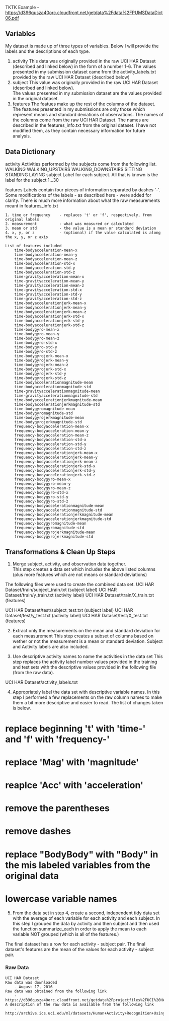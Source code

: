 
TKTK Example - https://d396qusza40orc.cloudfront.net/getdata%2Fdata%2FPUMSDataDict06.pdf

## Variables

My dataset is made up of three types of variables.  Below I will provide the labels and the descriptions of each type.

1. activity
	This data was originally provided in the raw UCI HAR Dataset (described and linked below) in the form of a number 1-6.
	The values presented in my submission dataset came from the activity_labels.txt provided by the raw UCI HAR Dataset (described below)
2. subject
	This value was originally provided in the raw UCI HAR Dataset (described and linked below).  
	The values presented in my submission dataset are the values provided in the original dataset.
3. features
	The featues make up the rest of the columns of the dataset.  
	The features presented in my submissions are only those which represent means and standard deviations of observations.
	The names of the columns come from the raw UCI HAR Dataset.
	The names are described in the features_info.txt from the original dataset.  I have not modified them, as they contain necessary information for future analysis.
	



## Data Dictionary

activity
	Activities performed by the subjects come from the following list. 
		WALKING
		WALKING_UPSTAIRS
		WALKING_DOWNSTAIRS
		SITTING
		STANDING
		LAYING
subject
	Label for each subject.  All that is known is the label for the subject
		1...30

features
	Labels contain four pieces of information separated by dashes '-'.  
	Some modifications of the labels - as described here - were added for clarity.
	There is much more information about what the raw measurements meant in features_info.txt

	1. time or frequency 	- replaces 't' or 'f', respectively, from original labels
	2. measurement 			- what was measured or calculated
	3. mean or std 			- the value is a mean or standard deviation
	4. x, y, or z 			- (optional) if the value calculated is along the x, y, or z axis
		
	List of features included	
		time-bodyacceleration-mean-x
		time-bodyacceleration-mean-y
		time-bodyacceleration-mean-z
		time-bodyacceleration-std-x
		time-bodyacceleration-std-y
		time-bodyacceleration-std-z
		time-gravityacceleration-mean-x
		time-gravityacceleration-mean-y
		time-gravityacceleration-mean-z
		time-gravityacceleration-std-x
		time-gravityacceleration-std-y
		time-gravityacceleration-std-z
		time-bodyaccelerationjerk-mean-x
		time-bodyaccelerationjerk-mean-y
		time-bodyaccelerationjerk-mean-z
		time-bodyaccelerationjerk-std-x
		time-bodyaccelerationjerk-std-y
		time-bodyaccelerationjerk-std-z
		time-bodygyro-mean-x
		time-bodygyro-mean-y
		time-bodygyro-mean-z
		time-bodygyro-std-x
		time-bodygyro-std-y
		time-bodygyro-std-z
		time-bodygyrojerk-mean-x
		time-bodygyrojerk-mean-y
		time-bodygyrojerk-mean-z
		time-bodygyrojerk-std-x
		time-bodygyrojerk-std-y
		time-bodygyrojerk-std-z
		time-bodyaccelerationmagnitude-mean
		time-bodyaccelerationmagnitude-std
		time-gravityaccelerationmagnitude-mean
		time-gravityaccelerationmagnitude-std
		time-bodyaccelerationjerkmagnitude-mean
		time-bodyaccelerationjerkmagnitude-std
		time-bodygyromagnitude-mean
		time-bodygyromagnitude-std
		time-bodygyrojerkmagnitude-mean
		time-bodygyrojerkmagnitude-std
		frequency-bodyacceleration-mean-x
		frequency-bodyacceleration-mean-y
		frequency-bodyacceleration-mean-z
		frequency-bodyacceleration-std-x
		frequency-bodyacceleration-std-y
		frequency-bodyacceleration-std-z
		frequency-bodyaccelerationjerk-mean-x
		frequency-bodyaccelerationjerk-mean-y
		frequency-bodyaccelerationjerk-mean-z
		frequency-bodyaccelerationjerk-std-x
		frequency-bodyaccelerationjerk-std-y
		frequency-bodyaccelerationjerk-std-z
		frequency-bodygyro-mean-x
		frequency-bodygyro-mean-y
		frequency-bodygyro-mean-z
		frequency-bodygyro-std-x
		frequency-bodygyro-std-y
		frequency-bodygyro-std-z
		frequency-bodyaccelerationmagnitude-mean
		frequency-bodyaccelerationmagnitude-std
		frequency-bodyaccelerationjerkmagnitude-mean
		frequency-bodyaccelerationjerkmagnitude-std
		frequency-bodygyromagnitude-mean
		frequency-bodygyromagnitude-std
		frequency-bodygyrojerkmagnitude-mean
		frequency-bodygyrojerkmagnitude-std

## Transformations & Clean Up Steps

1. Merge subject, activity, and observation data together.  
This step creates a data set which includes the above listed columns (plus more features which are not means or standard deviations)

The following files were used to create the combined data set.
UCI HAR Dataset/train/subject_train.txt  (subject label)
UCI HAR Dataset/train/y_train.txt  (activity label)
UCI HAR Dataset/train/X_train.txt  (features)

UCI HAR Dataset/test/subject_test.txt    (subject label)
UCI HAR Dataset/test/y_test.txt   (activity label)
UCI HAR Dataset/test/X_test.txt   (features)

2. Extract only the measurements on the mean and standard deviation for each measurement
This step creates a subset of columns based on wether or not the measurement is a mean or standard deviation.
Subject and Activity labels are also included.

3. Use descriptive activity names to name the activities in the data set
This step replaces the activity label number values provided in the training and test sets with the descriptive values provided in the following file (from the raw data).

UCI HAR Dataset/activity_labels.txt

4.  Appropriately label the data set with descriptive variable names.
In this step I performed a few replacements on the raw column names to make them a bit more descriptive and easier to read.
The list of changes taken is below.

  #  replace beginning 't' with 'time-' and 'f' with 'frequency-'
  #  replace 'Mag' with 'magnitude'
  #  reaplce 'Acc' with 'acceleration'
  #  remove the parentheses
  #  remove dashes
  #  replace "BodyBody" with "Body" in the mis labeled variables from the original data
  #  lowercase variable names

5. From the data set in step 4, create a second, independent tidy data set with the average of each variable for each activity and each subject.
  In this step I grouped the data by activity and then subject and then used the function summarize_each in order to apply the mean to each variable NOT grouped (which is all of the features.)

  The final dataset has a row for each activity - subject pair.
  The final dataset's features are the mean of the values for each activity - subject pair.



### Raw Data
	UCI HAR Dataset 
	Raw data was downloaded 
		- August 17, 2016
	Raw data was obtained from the following link
		- https://d396qusza40orc.cloudfront.net/getdata%2Fprojectfiles%2FUCI%20HAR%20Dataset.zip
	A description of the raw data is available from the following link  
		- http://archive.ics.uci.edu/ml/datasets/Human+Activity+Recognition+Using+Smartphones

